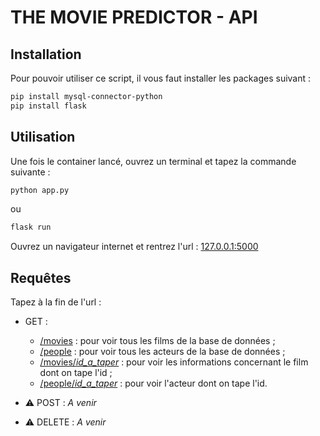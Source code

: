 # THE MOVIE PREDICTOR - API

## Installation

Pour pouvoir utiliser ce script, il vous faut installer les packages suivant :
```bash
pip install mysql-connector-python
pip install flask
```
## Utilisation

Une fois le container lancé, ouvrez un terminal et tapez la commande suivante :
```bash
python app.py
```
ou 
```bash
flask run
```
Ouvrez un navigateur internet et rentrez l'url :
[127.0.0.1:5000]()

## Requêtes

Tapez à la fin de l'url : 
- GET :
    - [/movies]() : pour voir tous les films de la base de données ;
    - [/people]() : pour voir tous les acteurs de la base de données ;
    - [/movies/*id_a_taper*]() : pour voir les informations concernant le film dont on tape l'id ;
    - [/people/*id_a_taper*]() : pour voir l'acteur dont on tape l'id.
    
- ⚠ POST : *A venir*
- ⚠ DELETE : *A venir*